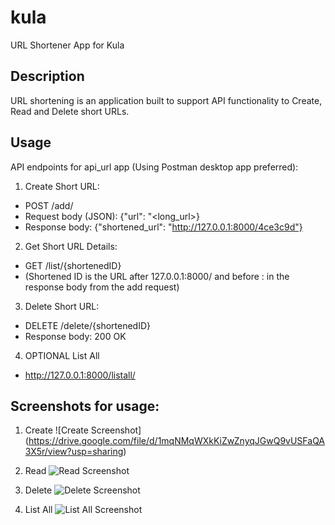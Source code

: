 # kula
URL Shortener App for Kula

## Description
URL shortening is an application built to support API functionality to Create, Read and Delete short URLs. 

## Usage

API endpoints for api_url app (Using Postman desktop app preferred):

1. Create Short URL:
- POST /add/
- Request body (JSON): {"url": "<long_url>}
- Response body: {"shortened_url": "http://127.0.0.1:8000/4ce3c9d"}

2. Get Short URL Details:
- GET /list/{shortenedID}
- (Shortened ID is the URL after 127.0.0.1:8000/ and before : in the response body from the add request)

3. Delete Short URL:
- DELETE /delete/{shortenedID}
- Response body: 200 OK


4. OPTIONAL List All
- http://127.0.0.1:8000/listall/

## Screenshots for usage:

1. Create
![Create Screenshot] (https://drive.google.com/file/d/1mqNMqWXkKiZwZnyqJGwQ9vUSFaQA3X5r/view?usp=sharing)

2. Read
![Read Screenshot](https://drive.google.com/file/d/1rrURbrK4lc32_i0xEAArmawUwEDQuzfI/view?usp=share_link)

3. Delete
![Delete Screenshot](https://drive.google.com/file/d/14qyHf8aULb7BQIOXS1pCu1dqEPZGCyq8/view?usp=share_link)

4. List All
![List All Screenshot](https://drive.google.com/file/d/1p_rNE3Brn0lYqzpOVQSaqwg2yTifv6ik/view?usp=share_link)
